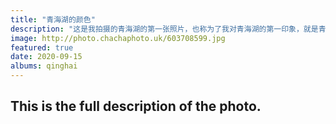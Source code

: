 ```yaml
---
title: "青海湖的颜色"
description: "这是我拍摄的青海湖的第一张照片，也称为了我对青海湖的第一印象，就是青色。配合地面枯黄的草皮，非常美丽。所以它称为了我青海专辑的封面图。"
image: http://photo.chachaphoto.uk/603708599.jpg
featured: true
date: 2020-09-15
albums: qinghai
---
```


## This is the full description of the photo.
